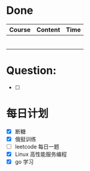 # Done
| Course | Content | Time |
| ------ | ------- | ---- |
|        |         |      |
|        |         |      |
|        |         |      |
|        |         |      |
|        |         |      |
|        |         |      |

# Question:
- [ ]  

# 每日计划

- [x] 断糖
- [x] 俄挺训练
- [ ] leetcode 每日一题
- [x] Linux 高性能服务编程
- [x] go 学习
